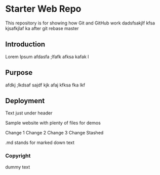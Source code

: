 # Starter Web Repo

This repository is for showing how Git and GitHub work
dadsfsakjlf kfsa kjsafkjlaf ka
after git rebase master

## Introduction

Lorem Ipsum afdasfa ;lfafk afksa kafak l

## Purpose

afdkj ;lkdsaf sajdf kjk afaj kfksa fka lkf

## Deployment
Text just under header

Sample website with plenty of files for demos

Change 1
Change 2
Change 3
Change Stashed

.md stands for marked down text

### Copyright
dummy text